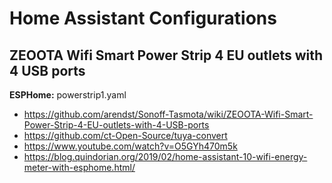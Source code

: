 # Home Assistant Configurations

## ZEOOTA Wifi Smart Power Strip 4 EU outlets with 4 USB ports 
**ESPHome:** powerstrip1.yaml
 - https://github.com/arendst/Sonoff-Tasmota/wiki/ZEOOTA-Wifi-Smart-Power-Strip-4-EU-outlets-with-4-USB-ports
 - https://github.com/ct-Open-Source/tuya-convert
 - https://www.youtube.com/watch?v=O5GYh470m5k
 - https://blog.quindorian.org/2019/02/home-assistant-10-wifi-energy-meter-with-esphome.html/

